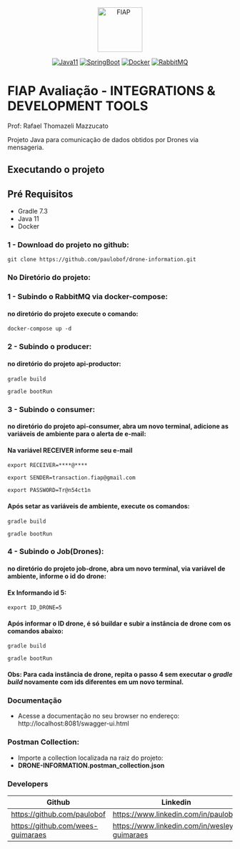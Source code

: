 <div align="center">
<a href="https://www.fiap.com.br" target="_blank">
    <img src="https://www.fiap.com.br/wp-content/themes/fiap2016/images/mobile/mba/vitrine/mba-logo.png" height="100px" alt="FIAP" class="center"/>
</a>

[![Java11](https://img.shields.io/badge/devel-Java-brightgreen)](https://docs.oracle.com/en/java/javase/11)
[![SpringBoot](https://img.shields.io/badge/framework-SpringBoot-brightgreen)](https://docs.spring.io/spring-boot/docs/current/reference/htmlsingle)
[![Docker](https://img.shields.io/badge/container-Docker-brightgreen)](https://www.docker.com)
[![RabbitMQ](https://img.shields.io/badge/messenger%20broker-RabbitMQ-brightgreen)](https://www.rabbitmq.com/)
</div>

# FIAP Avaliação - INTEGRATIONS & DEVELOPMENT TOOLS
Prof: Rafael Thomazeli Mazzucato


Projeto Java para comunicação de dados obtidos por Drones via mensageria.


## Executando o projeto

## Pré Requisitos

- Gradle 7.3
- Java 11
- Docker

### 1 - Download do projeto no github:

```
git clone https://github.com/paulobof/drone-information.git
```

### No Diretório do projeto:

### 1 - Subindo o RabbitMQ via docker-compose:
#### no diretório do projeto execute o comando:

 ~~~shell
docker-compose up -d
 ~~~

### 2 - Subindo o producer:
#### no diretório do projeto api-productor:

~~~shell
gradle build
~~~

~~~shell
gradle bootRun
~~~

### 3 - Subindo o consumer:
#### no diretório do projeto api-consumer, abra um novo terminal, adicione as variáveis de ambiente para o alerta de e-mail:
#### Na variável RECEIVER informe seu e-mail

~~~shell
export RECEIVER=****@****
~~~
~~~shell
export SENDER=transaction.fiap@gmail.com
~~~
~~~shell
export PASSWORD=Tr@n54ct1n
~~~

#### Após setar as variáveis de ambiente, execute os comandos:

~~~shell
gradle build
~~~

~~~shell
gradle bootRun
~~~


### 4 - Subindo o Job(Drones):
#### no diretório do projeto job-drone, abra um novo terminal, via variável de ambiente, informe o id do drone:
#### **Ex** Informando id 5:

~~~shell
export ID_DRONE=5
~~~

#### Após informar o ID drone, é só buildar e subir a instância de drone com os comandos abaixo:

~~~shell
gradle build
~~~

~~~shell
gradle bootRun
~~~


#### **Obs:** Para cada instância de drone, repita o passo 4 sem executar o **_gradle build_** novamente com ids diferentes em um novo terminal.

### Documentação
- Acesse a documentação no seu browser no endereço:
  http://localhost:8081/swagger-ui.html

### Postman Collection:
- Importe a collection localizada na raiz do projeto: 
- **DRONE-INFORMATION.postman_collection.json**

### Developers
| Github                              | Linkedin                                      |
|-------------------------------------|-----------------------------------------------|
| https://github.com/paulobof         | https://www.linkedin.com/in/paulobof          |
| https://github.com/wees-guimaraes   | https://www.linkedin.com/in/wesley-guimaraes  |
